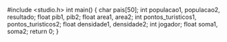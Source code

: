 #include <studio.h>
int main() {
    char pais[50];
    int populacao1, populacao2, resultado;
    float pib1, pib2;
    float area1, area2;
    int pontos_turisticos1, pontos_turisticos2;
    float densidade1, densidade2;
    int jogador;
    float soma1, soma2;
return 0;
}
